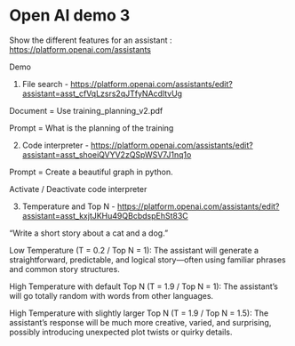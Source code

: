 # Open AI demo 3

Show the different features for an assistant : https://platform.openai.com/assistants

Demo

1. File search - https://platform.openai.com/assistants/edit?assistant=asst_cfVqLzsrs2qJTfyNAcdltvUg

Document = Use training_planning_v2.pdf

Prompt = What is the planning of the training

2. Code interpreter - https://platform.openai.com/assistants/edit?assistant=asst_shoeiQVYV2zQSpWSV7J1nq1o

Prompt = Create a beautiful graph in python.

Activate / Deactivate code interpreter

3. Temperature and Top N - https://platform.openai.com/assistants/edit?assistant=asst_kxjtJKHu49QBcbdspEhSt83C

“Write a short story about a cat and a dog.”

Low Temperature (T = 0.2 / Top N = 1):
The assistant will generate a straightforward, predictable, and logical story—often using familiar phrases and common story structures.

High Temperature with default Top N (T = 1.9 / Top N = 1):
The assistant’s will go totally random with words from other languages.

High Temperature with slightly larger Top N (T = 1.9 / Top N = 1.5):
The assistant’s response will be much more creative, varied, and surprising, possibly introducing unexpected plot twists or quirky details.